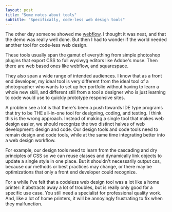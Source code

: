 ```yaml
---
layout: post
title: "Some notes about tools"
subtitle: "Specifically, code-less web design tools"
---
```


The other day someone showed me [webflow](). I thought it was neat, and that the demo was really well done. But then I had to wonder if the world needed another tool for code-less web design.

These tools usually span the gamut of everything from simple photoshop plugins that export CSS to full wysiwyg editors like Adobe's muse. Then there are web based ones like webflow, and squarespace.

They also span a wide range of intended audiences. I know that as a front end developer, my ideal tool is very different from the ideal tool of a photographer who wants to set up her portfolio without having to learn a whole new skill, and different still from a tool a designer who is just learning to code would use to quickly prototype responsive sites.

A problem  see a lot is that there's been a push towards IDE type programs that try to be THE all-in-one tool for designing, coding, and testing. I think this is the wrong approach. Instead of making a single tool that makes web design easier, we should recognize the two distinct halves of web development: design and code. Our design tools and code tools need to remain design and code tools, while at the same time integrating better into a web design workflow.

For example, our design tools need to learn from the cascading and dry principles of CSS so we can reuse classes and dynamically link objects to update a single style in one place. But it shouldn't necessarily output css, because our methods or best practices may change, or there may be optimizations that only a front end developer could recognize.

For a while I've felt that a codeless web design tool was a lot like a home printer: it abstracts away a lot of troubles, but is really only good for a specific use case. You still need a specialist for professional quality work. And, like a lot of home printers, it will be annoyingly frustrating to fix when they malfunction. 
